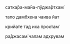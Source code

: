сатка̄ра-ма̄на-пӯджа̄ртхам̇

тапо дамбхена чаива йат

крийате тад иха проктам̇

ра̄джасам̇ чалам адхрувам